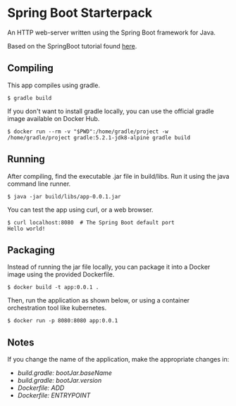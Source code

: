 # Spring Boot Starterpack

An HTTP web-server written using the Spring Boot framework for Java. 

Based on the SpringBoot tutorial found [here](https://spring.io/guides/gs/spring-boot/).

## Compiling
This app compiles using gradle.
```
$ gradle build
```

If you don't want to install gradle locally, you can use the official gradle image available on Docker Hub.
```
$ docker run --rm -v "$PWD":/home/gradle/project -w /home/gradle/project gradle:5.2.1-jdk8-alpine gradle build
```

## Running 
After compiling, find the executable .jar file in build/libs. Run it using the java command line runner.
```
$ java -jar build/libs/app-0.0.1.jar
```

You can test the app using curl, or a web browser. 
```
$ curl localhost:8080  # The Spring Boot default port
Hello world!
```

## Packaging
Instead of running the jar file locally, you can package it into a Docker image using the provided Dockerfile. 
```
$ docker build -t app:0.0.1 .
```

Then, run the application as shown below, or using a container orchestration tool like kubernetes.
```
$ docker run -p 8080:8080 app:0.0.1 
```

## Notes
If you change the name of the application, make the appropriate changes in:

* *build.gradle: bootJar.baseName*
* *build.gradle: bootJar.version*
* *Dockerfile: ADD*
* *Dockerfile: ENTRYPOINT*